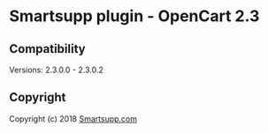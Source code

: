 # Smartsupp plugin - OpenCart 2.3

## Compatibility

Versions: 2.3.0.0 - 2.3.0.2

## Copyright

Copyright (c) 2018 [Smartsupp.com](https://www.smartsupp.com/)
